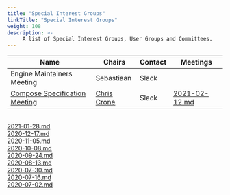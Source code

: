 ```yaml
---
title: "Special Interest Groups"
linkTitle: "Special Interest Groups"
weight: 108
description: >-
     A list of Special Interest Groups, User Groups and Committees.
---
```


| Name    | Chairs      |  Contact | Meetings |
|-----------|-----------------|----------------|----------------|
| Engine Maintainers Meeting | Sebastiaan | Slack |
| [Compose Specification Meeting](https://github.com/compose-spec/community) | [Chris Crone](https://github.com/chris-crone) | Slack | [2021-02-12.md](https://github.com/compose-spec/community/blob/master/meeting-notes/community/2021-02-12.md) 
<br> [2021-01-28.md](https://github.com/compose-spec/community/blob/master/meeting-notes/community/2021-01-28.md) 
<br> [2020-12-17.md](https://github.com/compose-spec/community/blob/master/meeting-notes/community/2020-12-17.md) 
<br> [2020-11-05.md](https://github.com/compose-spec/community/blob/master/meeting-notes/community/2020-11-05.md) 
<br> [2020-10-08.md](https://github.com/compose-spec/community/blob/master/meeting-notes/community/2020-10-08.md) 
<br> [2020-09-24.md](https://github.com/compose-spec/community/blob/master/meeting-notes/community/2020-09-24.md) 
<br> [2020-08-13.md](https://github.com/compose-spec/community/blob/master/meeting-notes/community/2020-08-13.md) 
<br> [2020-07-30.md](https://github.com/compose-spec/community/blob/master/meeting-notes/community/2020-07-30.md)
<br> [2020-07-16.md](https://github.com/compose-spec/community/blob/master/meeting-notes/community/2020-07-16.md) 
<br> [2020-07-02.md](https://github.com/compose-spec/community/blob/master/meeting-notes/community/2020-07-02.md)
<br>
